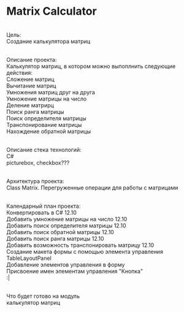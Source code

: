 # Matrix Calculator

<br>Цель: 
<br>Создание калькулятора матриц

<br>Описание проекта:
<br>Калькулятор матриц, в котором можно выпоплнить следующие действия:
<br>Сложение матриц
<br>Вычитание матриц
<br>Умножения матриц друг на друга
<br>Умножение матрицы на число
<br>Деление матрирц
<br>Поиск ранга матрицы
<br>Поиск определителя матрицы
<br>Транспонирование матрицы
<br>Нахождение обратной матрицы

<br>Описание стека технологий:
<br>C#
<br>picturebox, checkbox???

<br>Архитектура проекта:
<br>Class Matrix. Перегруженные операции для работы с матрицами

<br>Календарный план проекта:
<br>Конвертировать в C# 12.10
<br>Добавить умножение матрицы на число 12.10
<br>Добавить поиск определителя матрицы  12.10
<br>Добавить поиск обратной матрицы  12.10
<br>Добавить поиск ранга матрицы  12.10
<br>Добавить возможность транспонировать матрицу  12.10
<br>Создание макета формы с помощью элемента управления TableLayoutPanel
<br>Добавление элементов управления в форму
<br>Присвоение имен элементам управления "Кнопка"
<br>:|

<br>Что будет готово на модуль
<br>калькулятор матриц
